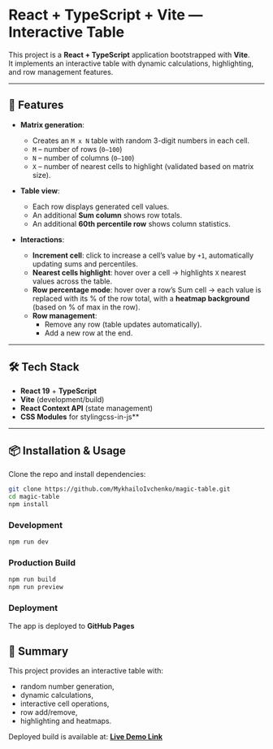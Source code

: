 # React + TypeScript + Vite — Interactive Table

This project is a **React + TypeScript** application bootstrapped with **Vite**.  
It implements an interactive table with dynamic calculations, highlighting, and row management features.

---

## 🚀 Features

- **Matrix generation**:

  - Creates an `M x N` table with random 3-digit numbers in each cell.
  - `M` – number of rows (`0–100`)
  - `N` – number of columns (`0–100`)
  - `X` – number of nearest cells to highlight (validated based on matrix size).

- **Table view**:

  - Each row displays generated cell values.
  - An additional **Sum column** shows row totals.
  - An additional **60th percentile row** shows column statistics.

- **Interactions**:
  - **Increment cell**: click to increase a cell’s value by `+1`, automatically updating sums and percentiles.
  - **Nearest cells highlight**: hover over a cell → highlights `X` nearest values across the table.
  - **Row percentage mode**: hover over a row’s Sum cell → each value is replaced with its % of the row total, with a **heatmap background** (based on % of max in the row).
  - **Row management**:
    - Remove any row (table updates automatically).
    - Add a new row at the end.

---

## 🛠️ Tech Stack

- **React 19** + **TypeScript**
- **Vite** (development/build)
- **React Context API** (state management)
- **CSS Modules** for stylingcss-in-js\*\*

---

## 📦 Installation & Usage

Clone the repo and install dependencies:

```bash
git clone https://github.com/MykhailoIvchenko/magic-table.git
cd magic-table
npm install
```

### Development

```bash
npm run dev
```

### Production Build

```bash
npm run build
npm run preview
```

### Deployment

The app is deployed to **GitHub Pages**

## 📖 Summary

This project provides an interactive table with:

- random number generation,
- dynamic calculations,
- interactive cell operations,
- row add/remove,
- highlighting and heatmaps.

Deployed build is available at: **[Live Demo Link](https://MykhailoIvchenko.github.io/magic-table/)**
